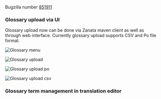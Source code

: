 Bugzilla number [851911](https://bugzilla.redhat.com/show_bug.cgi?id=851911)

### Glossary upload via UI 
Glossary upload now can be done via Zanata maven client as well as through web interface. 
Currently glossary upload supports CSV and Po file format.

![Glossary menu](http://zanata.org/images/screenshots/glossary/glossary-menu.png)

![Glossary upload](http://zanata.org/images/screenshots/glossary/glossary-upload.png)

![Glossary upload po](http://zanata.org/images/screenshots/glossary/glossary-upload-po.png)

![Glossary upload csv](http://zanata.org/images/screenshots/glossary/glossary-upload-csv.png)

### Glossary term management in translation editor 

